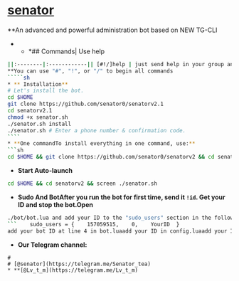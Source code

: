 # [senator](https://telegram.me/Senator_tea)
**An advanced and powerful administration bot based on NEW TG-CLI
* * *## Commands| Use help 
`````sh
||:--------|:------------|| [#!/]help | just send help in your group and get the commands |
**You can use "#", "!", or "/" to begin all commands
`````sh
* ** Installation**
# Let's install the bot.
cd $HOME
git clone https://github.com/senator0/senatorv2.1
cd senatorv2.1
chmod +x senator.sh
./senator.sh install
./senator.sh # Enter a phone number & confirmation code.
````
* **One commandTo install everything in one command, use:**
```sh
cd $HOME && git clone https://github.com/senator0/senatorv2 && cd senatorv2 && chmod +x senator.sh && ./senator.sh install && ./senator.sh
`````
* **Start Auto-launch**
`````sh
cd $HOME && cd senatorv2 && screen ./senator.sh
`````
* **Sudo And BotAfter you run the bot for first time, send it `!id`. Get your ID and stop the bot.Open**

````sh
./bot/bot.lua and add your ID to the "sudo_users" section in the following format:
```    sudo_users = {    157059515,    0,    YourID  }
add your bot ID at line 4 in bot.luaadd your ID in config.luaadd your ID at line 362 in tools.luaThen restart the bot.
````
* **Our Telegram channel:**
````
#
# [@senator](https://telegram.me/Senator_tea) 
* **[@Lv_t_m](https://telegram.me/Lv_t_m)
`````
